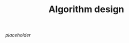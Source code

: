 ﻿---
tags: computing, teaching-digital-technology, computational-thinking
title: Algorithm design
type: note
---
_placeholder_